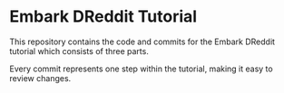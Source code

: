 # Embark DReddit Tutorial

This repository contains the code and commits for the Embark DReddit tutorial which consists of three parts.

Every commit represents one step within the tutorial, making it easy to review changes.
